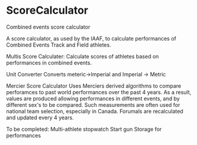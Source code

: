 # ScoreCalculator
Combined events score calculator


A score calculator, as used by the IAAF, to calculate performances of Combined Events Track and Field athletes.

Multis Score Calculater:
  Calculate scores of athletes based on performances in combined events.
  
Unit Converter
  Converts meteric->Imperial and Imperial -> Metric
  
Mercier Score Calculator
  Uses Merciers derived algorithms to compare perforamces to past world performances over the past 4 years. As a result, values
  are produced allowing performances in different events, and by different sex's to be compared.
  Such measurements are often used for national team selection, especially in Canada.
  Forumals are recalculated and updated every 4 years.
  
  
To be completed:
  Multi-athlete stopwatch
  Start gun
  Storage for performances
  
